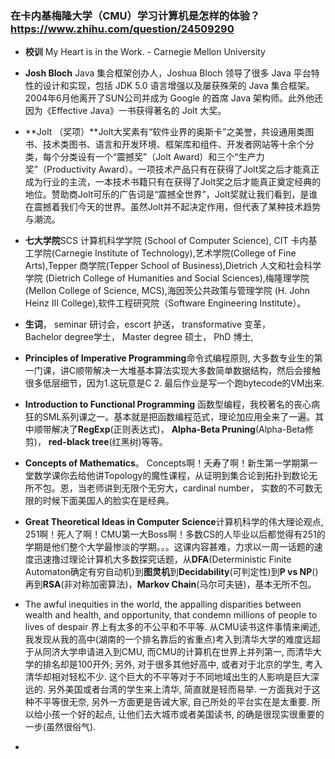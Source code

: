 ### 在卡内基梅隆大学（CMU）学习计算机是怎样的体验？https://www.zhihu.com/question/24509290
- **校训** My Heart is in the Work. - Carnegie Mellon University
- **Josh Bloch**
Java 集合框架创办人，Joshua Bloch 领导了很多 Java 平台特性的设计和实现，包括 JDK 5.0 语言增强以及屡获殊荣的 Java 集合框架。
2004年6月他离开了SUN公司并成为 Google 的首席 Java 架构师。此外他还因为《Effective Java》一书获得著名的 Jolt 大奖。
- **Jolt （奖项）**Jolt大奖素有“软件业界的奥斯卡”之美誉，共设通用类图书、技术类图书、语言和开发环境、框架库和组件、开发者网站等十余个分类，每个分类设有一个“震撼奖”（Jolt Award）和三个“生产力奖”（Productivity Award）。一项技术产品只有在获得了Jolt奖之后才能真正成为行业的主流，一本技术书籍只有在获得了Jolt奖之后才能真正奠定经典的地位。赞助商Jolt可乐的广告词是“震撼全世界”，Jolt奖就让我们看到，是谁在震撼着我们今天的世界。虽然Jolt并不起决定作用，但代表了某种技术趋势与潮流。 
- **七大学院**SCS 计算机科学学院 (School of Computer Science), CIT 卡内基工学院(Carnegie Institute of Technology),艺术学院(College of Fine Arts),Tepper 商学院(Tepper School of Business),Dietrich 人文和社会科学学院 (Dietrich College of Humanities and Social Sciences),梅隆理学院 (Mellon College of Science, MCS),海因茨公共政策与管理学院 (H. John Heinz III College),软件工程研究院（Software Engineering Institute）。
- **生词**， seminar 研讨会，escort 护送， transformative 变革， </br>
  Bachelor degree学士， Master degree 硕士， PhD 博士,</br>
  
- **Principles of Imperative Programming**命令式编程原则, 大多数专业生的第一门课，讲C顺带解决一大堆基本算法实现大多数简单数据结构，然后会接触很多低层细节，因为1.这玩意是C 2. 最后作业是写一个跑bytecode的VM出来.
- **Introduction to Functional Programming** 函数型编程，我校著名的丧心病狂的SML系列课之一。基本就是把函数编程范式，理论加应用全来了一遍。其中顺带解决了**RegExp**(正则表达式)， **Alpha-Beta Pruning**(Alpha-Beta修剪)， **red-black tree**(红黑树)等等。
- **Concepts of Mathematics**。 Concepts啊！夭寿了啊！新生第一学期第一堂数学课你去给他讲Topology的魔性课程，从证明到集合论到拓扑到数论无所不包。恩，当老师讲到无限个无穷大，cardinal number， 实数的不可数无限的时候下面美国人的脸实在是经典。
- **Great Theoretical Ideas in Computer Science**计算机科学的伟大理论观点, 251啊！死人了啊！CMU第一大Boss啊！多数CS的人毕业以后都觉得有251的学期是他们整个大学最惨淡的学期。。。这课内容甚难，力求以一周一话题的速度迅速撸过理论计算机大多数探究话题，从**DFA**(Deterministic Finite Automaton确定有穷自动机)到**图灵机**到**Decidability**(可判定性)到**P vs NP**()再到**RSA**(非对称加密算法)，**Markov Chain**(马尔可夫链)，基本无所不包。
- The awful inequities in the world, the appalling disparities between wealth and health, and opportunity, that condemn millions of people to lives of despair 界上有太多的不公平和不平等. 从CMU读书这件事情来阐述, 我发现从我的高中(湖南的一个排名靠后的省重点)考入到清华大学的难度远超于从同济大学申请进入到CMU, 而CMU的计算机在世界上并列第一, 而清华大学的排名却是100开外; 另外, 对于很多其他好高中, 或者对于北京的学生, 考入清华却相对轻松不少. 这个巨大的不平等对于不同地域出生的人影响是巨大深远的. 另外美国或者台湾的学生来上清华, 简直就是轻而易举. 一方面我对于这种不平等很无奈, 另外一方面更是告诫大家, 自己所处的平台实在是太重要. 所以给小孩一个好的起点, 让他们去大城市或者美国读书, 的确是很现实很重要的一步(虽然很俗气).
- 


